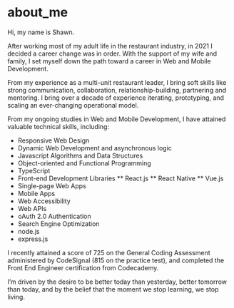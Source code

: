 # about_me

Hi, my name is Shawn.

After working most of my adult life in the restaurant industry, in 2021 I decided a career change was in order. With the support of my wife and family, I set myself down the path toward a career in Web and Mobile Development.

From my experience as a multi-unit restaurant leader, I bring soft skills like strong communication, collaboration, relationship-building, partnering and mentoring.  I bring over a decade of experience iterating, prototyping, and scaling an ever-changing operational model.

From my ongoing studies in Web and Mobile Development, I have attained valuable technical skills, including:

* Responsive Web Design
* Dynamic Web Development and asynchronous logic
* Javascript Algorithms and Data Structures
* Object-oriented and Functional Programming
* TypeScript
* Front-end Development Libraries
  ** React.js
  ** React Native
  ** Vue.js
* Single-page Web Apps
* Mobile Apps
* Web Accessibility
* Web APIs
* oAuth 2.0 Authentication
* Search Engine Optimization
* node.js
* express.js

I recently attained a score of 725 on the General Coding Assessment administered by CodeSignal (815 on the practice test), and completed the Front End Engineer certification from Codecademy.

I’m driven by the desire to be better today than yesterday, better tomorrow than today, and by the belief that the moment we stop learning, we stop living.
